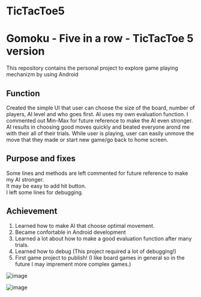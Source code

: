 # TicTacToe5
Gomoku - Five in a row - TicTacToe 5 version
==============================

This repository contains the personal project to explore game playing mechanizm by using Android

Function
------------

Created the simple UI that user can choose the size of the board, number of players, AI level and who goes first.
AI uses my own evaluation function. I commented out Min-Max for future reference to make the AI even stronger.
AI results in choosing good moves quickly and beated everyone arond me with their all of their trials.
While user is playing, user can easily unmove the move that they made or start new game/go back to home screen.

Purpose and fixes
--------------

Some lines and methods are left commented for future reference to make my AI stronger. <br />
It may be easy to add hit button. <br />
I left some lines for debugging.  <br />

Achievement 
---------------

1. Learned how to make AI that choose optimal movement. 
2. Became confortable in Android development
3. Learned a lot about how to make a good evaluation function after many trials.
4. Learned how to debug (This project required a lot of debugging!)
5. First game project to publish! (I like board games in general so in the future I may imprement more complex games.)

![image](https://user-images.githubusercontent.com/32227575/46234018-8a438380-c33a-11e8-870a-bc56ccf6d02e.png)

![image](https://user-images.githubusercontent.com/32227575/46234023-8e6fa100-c33a-11e8-9def-520c1cf8cc19.png)
